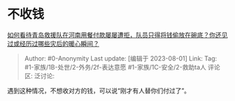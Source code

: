 # 不收钱
[如何看待青岛救援队在河南用餐付款屡屡遭拒，队员只得将钱偷放在碗底？你还见过或经历过哪些灾后的暖心瞬间？](https://www.zhihu.com/question/475498737/answer/3144373745)

> Author: #0-Anonymity
> Last update: [编辑于 2023-08-01]
> Link:
> Tag: #1-家族/1B-处世/2-外务/2f-表达意愿 #1-家族/1C-安全/2-救助ta人
> 评论区:
> 泛讨论:

遇到这种情况，不想收对方的钱，可以说“刚才有人替你们付过了”。

